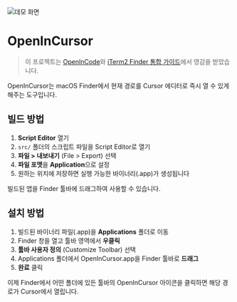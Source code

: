 ![데모 화면](resources/demo.gif)

# OpenInCursor

> 이 프로젝트는 [OpenInCode](https://github.com/sozercan/OpenInCode)와 [iTerm2 Finder 통합 가이드](https://schlining.medium.com/integrate-iterm2-v-3-with-your-macs-finder-f3825acd3e0b)에서 영감을 받았습니다.

OpenInCursor는 macOS Finder에서 현재 경로를 Cursor 에디터로 즉시 열 수 있게 해주는 도구입니다.

## 빌드 방법

1. **Script Editor** 열기
2. `src/` 폴더의 스크립트 파일을 Script Editor로 열기
3. **파일 > 내보내기** (File > Export) 선택
4. **파일 포맷**을 **Application**으로 설정
5. 원하는 위치에 저장하면 실행 가능한 바이너리(.app)가 생성됩니다

빌드된 앱을 Finder 툴바에 드래그하여 사용할 수 있습니다.

## 설치 방법

1. 빌드된 바이너리 파일(.app)을 **Applications** 폴더로 이동
2. Finder 창을 열고 툴바 영역에서 **우클릭**
3. **툴바 사용자 정의** (Customize Toolbar) 선택
4. Applications 폴더에서 OpenInCursor.app을 Finder 툴바로 **드래그**
5. **완료** 클릭

이제 Finder에서 어떤 폴더에 있든 툴바의 OpenInCursor 아이콘을 클릭하면 해당 경로가 Cursor에서 열립니다.
